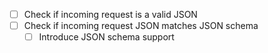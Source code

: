 - [ ] Check if incoming request is a valid JSON
- [ ] Check if incoming request JSON matches JSON schema
  - [ ] Introduce JSON schema support
